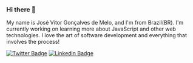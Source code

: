 ### Hi there 👋

My name is José Vitor Gonçalves de Melo, and I'm from Brazil(BR). I'm currently working on learning more about JavaScript and other web technologies. I love the art of software development and everything that involves the process!

[![Twitter Badge](https://img.shields.io/badge/-Twitter-1ca0f1?style=flatsquare&labelColor=1ca0f1&logo=twitter&logoColor=white&link=https://twitter.com/JosVito70685072)](https://twitter.com/JosVito70685072)
[![Linkedin Badge](https://img.shields.io/badge/-LinkedIn-blue?style=flat-square&logo=Linkedin&logoColor=white&link=https://www.linkedin.com/in/jos%C3%A9-vitor-gon%C3%A7alves-de-melo-421631196/)](https://www.linkedin.com/in/jos%C3%A9-vitor-gon%C3%A7alves-de-melo-421631196/)
